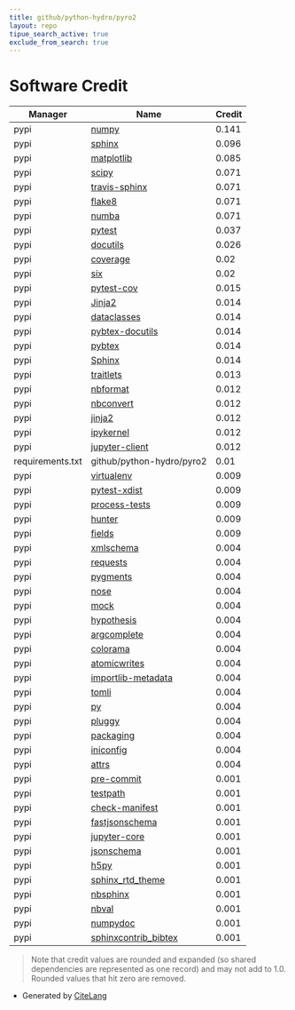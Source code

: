 ```yaml
---
title: github/python-hydro/pyro2
layout: repo
tipue_search_active: true
exclude_from_search: true
---
```

# Software Credit

|Manager|Name|Credit|
|-------|----|------|
|pypi|[numpy](https://www.numpy.org)|0.141|
|pypi|[sphinx](https://www.sphinx-doc.org/)|0.096|
|pypi|[matplotlib](https://matplotlib.org)|0.085|
|pypi|[scipy](https://www.scipy.org)|0.071|
|pypi|[travis-sphinx](https://github.com/syntaf/travis-sphinx)|0.071|
|pypi|[flake8](https://github.com/pycqa/flake8)|0.071|
|pypi|[numba](https://numba.pydata.org)|0.071|
|pypi|[pytest](https://docs.pytest.org/en/latest/)|0.037|
|pypi|[docutils](https://pypi.org/project/docutils)|0.026|
|pypi|[coverage](https://pypi.org/project/coverage)|0.02|
|pypi|[six](https://pypi.org/project/six)|0.02|
|pypi|[pytest-cov](https://github.com/pytest-dev/pytest-cov)|0.015|
|pypi|[Jinja2](https://pypi.org/project/Jinja2)|0.014|
|pypi|[dataclasses](https://pypi.org/project/dataclasses)|0.014|
|pypi|[pybtex-docutils](https://pypi.org/project/pybtex-docutils)|0.014|
|pypi|[pybtex](https://pypi.org/project/pybtex)|0.014|
|pypi|[Sphinx](https://pypi.org/project/Sphinx)|0.014|
|pypi|[traitlets](https://github.com/ipython/traitlets)|0.013|
|pypi|[nbformat](http://jupyter.org)|0.012|
|pypi|[nbconvert](https://jupyter.org)|0.012|
|pypi|[jinja2](https://pypi.org/project/jinja2)|0.012|
|pypi|[ipykernel](https://pypi.org/project/ipykernel)|0.012|
|pypi|[jupyter-client](https://pypi.org/project/jupyter-client)|0.012|
|requirements.txt|github/python-hydro/pyro2|0.01|
|pypi|[virtualenv](https://pypi.org/project/virtualenv)|0.009|
|pypi|[pytest-xdist](https://pypi.org/project/pytest-xdist)|0.009|
|pypi|[process-tests](https://pypi.org/project/process-tests)|0.009|
|pypi|[hunter](https://pypi.org/project/hunter)|0.009|
|pypi|[fields](https://pypi.org/project/fields)|0.009|
|pypi|[xmlschema](https://pypi.org/project/xmlschema)|0.004|
|pypi|[requests](https://pypi.org/project/requests)|0.004|
|pypi|[pygments](https://pypi.org/project/pygments)|0.004|
|pypi|[nose](https://pypi.org/project/nose)|0.004|
|pypi|[mock](https://pypi.org/project/mock)|0.004|
|pypi|[hypothesis](https://pypi.org/project/hypothesis)|0.004|
|pypi|[argcomplete](https://pypi.org/project/argcomplete)|0.004|
|pypi|[colorama](https://pypi.org/project/colorama)|0.004|
|pypi|[atomicwrites](https://pypi.org/project/atomicwrites)|0.004|
|pypi|[importlib-metadata](https://pypi.org/project/importlib-metadata)|0.004|
|pypi|[tomli](https://pypi.org/project/tomli)|0.004|
|pypi|[py](https://pypi.org/project/py)|0.004|
|pypi|[pluggy](https://pypi.org/project/pluggy)|0.004|
|pypi|[packaging](https://pypi.org/project/packaging)|0.004|
|pypi|[iniconfig](https://pypi.org/project/iniconfig)|0.004|
|pypi|[attrs](https://pypi.org/project/attrs)|0.004|
|pypi|[pre-commit](https://pypi.org/project/pre-commit)|0.001|
|pypi|[testpath](https://pypi.org/project/testpath)|0.001|
|pypi|[check-manifest](https://pypi.org/project/check-manifest)|0.001|
|pypi|[fastjsonschema](https://pypi.org/project/fastjsonschema)|0.001|
|pypi|[jupyter-core](https://pypi.org/project/jupyter-core)|0.001|
|pypi|[jsonschema](https://pypi.org/project/jsonschema)|0.001|
|pypi|[h5py](http://www.h5py.org)|0.001|
|pypi|[sphinx_rtd_theme](https://github.com/rtfd/sphinx_rtd_theme/)|0.001|
|pypi|[nbsphinx](https://nbsphinx.readthedocs.io/)|0.001|
|pypi|[nbval](https://github.com/computationalmodelling/nbval)|0.001|
|pypi|[numpydoc](https://numpydoc.readthedocs.io)|0.001|
|pypi|[sphinxcontrib_bibtex](https://github.com/mcmtroffaes/sphinxcontrib-bibtex)|0.001|


> Note that credit values are rounded and expanded (so shared dependencies are represented as one record) and may not add to 1.0. Rounded values that hit zero are removed.


- Generated by [CiteLang](https://github.com/vsoch/citelang)
